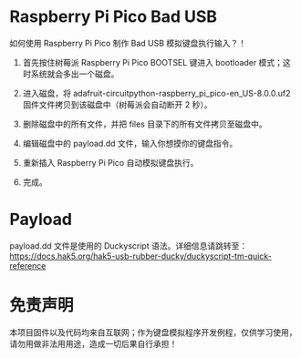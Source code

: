# Raspberry Pi Pico Bad USB

如何使用 Raspberry Pi Pico 制作 Bad USB 模拟键盘执行输入？！

1. 首先按住树莓派 Raspberry Pi Pico BOOTSEL 键进入 bootloader 模式；这时系统就会多出一个磁盘。

2. 进入磁盘，将 adafruit-circuitpython-raspberry_pi_pico-en_US-8.0.0.uf2 固件文件拷贝到该磁盘中（树莓派会自动断开 2 秒）。

3. 删除磁盘中的所有文件，并把 files 目录下的所有文件拷贝至磁盘中。

4. 编辑磁盘中的 payload.dd 文件，输入你想摸你的键盘指令。

5. 重新插入 Raspberry Pi Pico 自动模拟键盘执行。

6. 完成。

# Payload

payload.dd 文件是使用的 Duckyscript 语法。详细信息请跳转至：<a href="https://docs.hak5.org/hak5-usb-rubber-ducky/duckyscript-tm-quick-reference">https://docs.hak5.org/hak5-usb-rubber-ducky/duckyscript-tm-quick-reference</a>

# 免责声明

本项目固件以及代码均来自互联网；作为键盘模拟程序开发例程，仅供学习使用，请勿用做非法用用途，造成一切后果自行承担！
